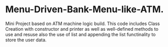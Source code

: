 # Menu-Driven-Bank-Menu-like-ATM.
Mini Project based on ATM machine logic build.
This code includes Class Creation with constructor and printer as well as well-defined methods to use and resuse also the use of list and appending the list functinality to store the user data.
